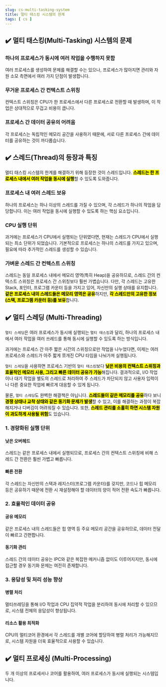 ```yaml
---
slug: cs-multi-tasking-system
title: 멀티 태스킹 시스템의 한계
tags: [ cs ]
---
```


## ✔️ 멀티 태스킹(Multi-Tasking) 시스템의 문제
### 하나의 프로세스가 동시에 여러 작업을 수행하지 못함 
여러 프로세스를 생성하여 문제를 해결할 수는 있으나, 프로세스가 많아지면 관리와 자원 소모 측면에서 여러 가지 단점이 발생합니다.

### 무거운 프로세스 간 컨텍스트 스위칭
컨텍스트 스위칭은 CPU가 한 프로세스에서 다른 프로세스로 전환할 때 발생하며, 이 작업은 상대적으로 무겁고 비용이 큽니다.

### 프로세스 간 데이터 공유의 어려움
각 프로세스는 독립적인 메모리 공간을 사용하기 때문에, 서로 다른 프로세스 간에 데이터를 공유하는 것이 까다롭습니다.

## ✔️ 스레드(Thread)의 등장과 특징
멀티 태스킹 시스템의 한계를 해결하기 위해 등장한 것이 스레드입니다. <mark>**스레드는 한 프로세스 내에서 여러 작업을 동시에 실행**</mark>할 수 있도록 도와줍니다.

### 프로세스 내 여러 스레드 보유
하나의 프로세스는 하나 이상의 스레드를 가질 수 있으며, 각 스레드가 하나의 작업을 담당합니다. 이는 여러 작업을 동시에 실행할 수 있도록 하는 핵심 요소입니다.

### CPU 실행 단위
과거에는 프로세스가 CPU에서 실행되는 단위였다면, 현재는 스레드가 CPU에서 실행되는 최소 단위가 되었습니다.
기본적으로 프로세스는 하나의 스레드를 가지고 있으며, 필요에 따라 추가적인 스레드를 생성할 수 있습니다.

### 가벼운 스레드 간 컨텍스트 스위칭
스레드는 동일 프로세스 내에서 메모리 영역(특히 Heap)을 공유하므로, 스레드 간의 컨텍스트 스위칭은 프로세스 간 스위칭보다 훨씬 가볍습니다.
다만, 각 스레드는 고유한 Stack, 포인터, 프로그램 카운터 등을 가지고 있어, 자신만의 실행 상태를 유지합니다. <mark>**같은 프로세스 내의 스레드들은 메모리 영역은 공유**</mark>하지만, <mark>**각 스레드만의 고유한 정보(스택, 프로그램 카운터 등)를 보유**</mark>합니다.

## ✔️ 멀티 스레딩 (Multi-Threading)
`멀티 스레딩`은 여러 프로세스가 동시에 실행되는 `멀티 태스킹`과 달리, 하나의 프로세스 내에서 여러 작업을 여러 쓰레드를 통해 동시에 실행할 수 있도록 하는 방식입니다.

과거에는 프로세스 간 아주 짧은 시간의 스위칭으로만 작업을 나누었다면, 이제는 여러 프로세스와 스레드가 아주 짧게 쪼개진 CPU 타임을 나눠가져 실행됩니다.

`멀티 스레딩`을 사용하면 프로세스 기반의 `멀티 태스킹`보다 <mark>**낮은 비용의 컨텍스트 스위칭과 효율적인 메모리 사용, 그리고 빠른 데이터 공유가 가능**</mark>해집니다. 결과적으로, I/O 작업이나 대기 작업을 별도의 스레드로 처리하여 주 스레드가 차단되지 않고 사용자 입력이나 다른 중요한 작업에 빠르게 대응할 수 있게 됩니다.

물론, `멀티 스레딩`도 완벽한 해결책은 아닙니다. <mark>**스레드들이 같은 메모리를 공유**</mark>하다 보니 <mark>**경쟁 상태나 교착 상태와 같은 동기화 문제가 발생**</mark>할 수 있고, 이를 해결하는 과정이 복잡해지거나 디버깅이 어려워질 수 있습니다. 또한, <mark>**스레드 관리를 소홀히 하면 시스템 자원이 과도하게 사용될 위험**</mark>도 있습니다.

### 1. 경량화된 실행 단위
#### 낮은 오버헤드
스레드는 같은 프로세스 내에서 실행되므로, 프로세스 간의 컨텍스트 스위칭에 비해 스레드 간 전환은 훨씬 가볍고 빠릅니다.
#### 빠른 전환
각 스레드는 자신만의 스택과 레지스터(프로그램 카운터)를 갖지만, 코드나 힙 메모리 등은 공유하기 때문에 전환 시 재설정해야 할 데이터의 양이 적어 전환 속도가 빠릅니다.

### 2. 효율적인 데이터 공유
#### 공유 메모리
같은 프로세스 내의 스레드들은 힙 영역 등 주요 메모리 공간을 공유하므로, 데이터 전달이 빠르고 간편합니다.
#### 동기화 관리
스레드 간의 데이터 공유는 IPC와 같은 복잡한 메커니즘 없이도 이루어지지만, 동시에 접근할 경우 동기화 문제는 여전히 존재합니다.

### 3. 응답성 및 처리 성능 향상
#### 병렬 처리
멀티쓰레딩을 통해 I/O 작업과 CPU 집약적 작업을 분리하여 동시에 처리할 수 있으므로, 시스템 전체의 응답성이 향상됩니다.
#### 리소스 활용 최적화
CPU의 멀티코어 환경에서 각 스레드를 개별 코어에 할당하여 병렬 처리가 가능해지므로, 시스템 자원을 더욱 효율적으로 사용할 수 있습니다.

## ✔️ 멀티 프로세싱 (Multi-Processing)
두 개 이상의 프로세서나 코어를 활용하여, 여러 프로세스가 동시에 실행되는 시스템입니다.